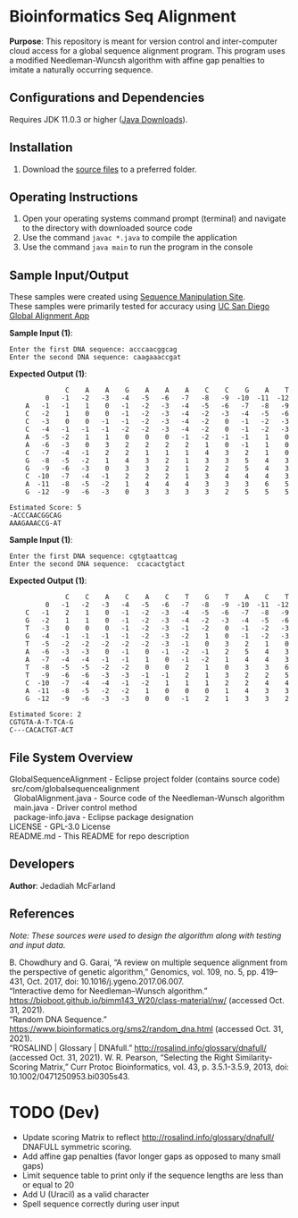 # Bioinformatics Seq Alignment
**Purpose**: This repository is meant for version control and inter-computer cloud access for a global sequence alignment program. This program uses a modified Needleman-Wuncsh algorithm with affine gap penalties to imitate a naturally occurring sequence. 

##  Configurations and Dependencies
Requires JDK 11.0.3 or higher ([Java Downloads](https://www.oracle.com/java/technologies/downloads/)).

## Installation 
1. Download the [source files](https://github.com/JJAWESOM234/bioinformatics-seq-alignment/tree/main/GlobalSequenceAlignment/src/com/globalsequencealignment) to a preferred folder.

## Operating Instructions 
1. Open your operating systems command prompt (terminal) and navigate to the directory with downloaded source code
2. Use the command `javac *.java` to compile the application
3. Use the command `java main` to run the program in the console

## Sample Input/Output
These samples were created using [Sequence Manipulation Site](https://www.bioinformatics.org/sms2/random_dna.html).  
These samples were primarily tested for accuracy using [UC San Diego Global Alignment App](https://bioboot.github.io/bimm143_W20/class-material/nw/)

**Sample Input (1)**: 
```
Enter the first DNA sequence: acccaacggcag
Enter the second DNA sequence: caagaaaccgat
```
**Expected Output (1)**: 
```
              C    A    A    G    A    A    A    C    C    G    A    T
         0   -1   -2   -3   -4   -5   -6   -7   -8   -9  -10  -11  -12
    A   -1   -1    1    0   -1   -2   -3   -4   -5   -6   -7   -8   -9
    C   -2    1    0    0   -1   -2   -3   -4   -2   -3   -4   -5   -6
    C   -3    0    0   -1   -1   -2   -3   -4   -2    0   -1   -2   -3
    C   -4   -1   -1   -1   -2   -2   -3   -4   -2    0   -1   -2   -3
    A   -5   -2    1    1    0    0    0   -1   -2   -1   -1    1    0
    A   -6   -3    0    3    2    2    2    2    1    0   -1    1    0
    C   -7   -4   -1    2    2    1    1    1    4    3    2    1    0
    G   -8   -5   -2    1    4    3    2    1    3    3    5    4    3
    G   -9   -6   -3    0    3    3    2    1    2    2    5    4    3
    C  -10   -7   -4   -1    2    2    2    1    3    4    4    4    3
    A  -11   -8   -5   -2    1    4    4    4    3    3    3    6    5
    G  -12   -9   -6   -3    0    3    3    3    3    2    5    5    5

Estimated Score: 5
-ACCCAACGGCAG
AAAGAAACCG-AT
```
**Sample Input (1)**:
```
Enter the first DNA sequence: cgtgtaattcag
Enter the second DNA sequence:  ccacactgtact
```
**Expected Output (1)**: 
```
              C    C    A    C    A    C    T    G    T    A    C    T
         0   -1   -2   -3   -4   -5   -6   -7   -8   -9  -10  -11  -12
    C   -1    2    1    0   -1   -2   -3   -4   -5   -6   -7   -8   -9
    G   -2    1    1    0   -1   -2   -3   -4   -2   -3   -4   -5   -6
    T   -3    0    0    0   -1   -2   -3   -1   -2    0   -1   -2   -3
    G   -4   -1   -1   -1   -1   -2   -3   -2    1    0   -1   -2   -3
    T   -5   -2   -2   -2   -2   -2   -3   -1    0    3    2    1    0
    A   -6   -3   -3    0   -1    0   -1   -2   -1    2    5    4    3
    A   -7   -4   -4   -1   -1    1    0   -1   -2    1    4    4    3
    T   -8   -5   -5   -2   -2    0    0    2    1    0    3    3    6
    T   -9   -6   -6   -3   -3   -1   -1    2    1    3    2    2    5
    C  -10   -7   -4   -4   -1   -2    1    1    1    2    2    4    4
    A  -11   -8   -5   -2   -2    1    0    0    0    1    4    3    3
    G  -12   -9   -6   -3   -3    0    0   -1    2    1    3    3    2

Estimated Score: 2
CGTGTA-A-T-TCA-G
C---CACACTGT-ACT
```

## File System Overview
GlobalSequenceAlignment - Eclipse project folder (contains source code)  
&nbsp;src/com/globalsequencealignment  
&nbsp;&nbsp;GlobalAlignment.java - Source code of the Needleman-Wunsch algorithm  
&nbsp;&nbsp;main.java - Driver control method  
&nbsp;&nbsp;package-info.java - Eclipse package designation  
LICENSE - GPL-3.0 License  
README.md - This README for repo description  

## Developers
**Author**: Jedadiah McFarland

## References
*Note: These sources were used to design the algorithm along with testing and input data.*  

B. Chowdhury and G. Garai, “A review on multiple sequence alignment from the perspective of genetic algorithm,” Genomics, vol. 109, no. 5, pp. 419–431, Oct. 2017, doi: 10.1016/j.ygeno.2017.06.007.  
“Interactive demo for Needleman–Wunsch algorithm.” https://bioboot.github.io/bimm143_W20/class-material/nw/ (accessed Oct. 31, 2021).  
“Random DNA Sequence.” https://www.bioinformatics.org/sms2/random_dna.html (accessed Oct. 31, 2021).  
“ROSALIND | Glossary | DNAfull.” http://rosalind.info/glossary/dnafull/ (accessed Oct. 31, 2021).
W. R. Pearson, “Selecting the Right Similarity-Scoring Matrix,” Curr Protoc Bioinformatics, vol. 43, p. 3.5.1-3.5.9, 2013, doi: 10.1002/0471250953.bi0305s43.  

# TODO (Dev) 
- Update scoring Matrix to reflect http://rosalind.info/glossary/dnafull/ DNAFULL symmetric scoring.
- Add affine gap penalties (favor longer gaps as opposed to many small gaps)
- Limit sequence table to print only if the sequence lengths are less than or equal to 20
- Add U (Uracil) as a valid character
- Spell sequence correctly during user input

